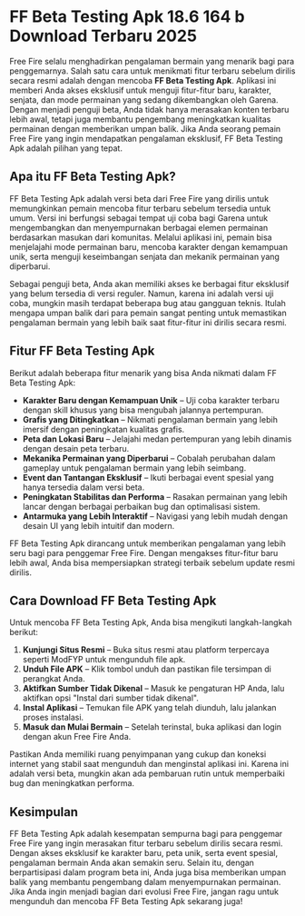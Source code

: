 # FF Beta Testing Apk 18.6 164 b Download Terbaru 2025

Free Fire selalu menghadirkan pengalaman bermain yang menarik bagi para penggemarnya. Salah satu cara untuk menikmati fitur terbaru sebelum dirilis secara resmi adalah dengan mencoba **FF Beta Testing Apk**. Aplikasi ini memberi Anda akses eksklusif untuk menguji fitur-fitur baru, karakter, senjata, dan mode permainan yang sedang dikembangkan oleh Garena. Dengan menjadi penguji beta, Anda tidak hanya merasakan konten terbaru lebih awal, tetapi juga membantu pengembang meningkatkan kualitas permainan dengan memberikan umpan balik. Jika Anda seorang pemain Free Fire yang ingin mendapatkan pengalaman eksklusif, FF Beta Testing Apk adalah pilihan yang tepat.

## Apa itu FF Beta Testing Apk?

FF Beta Testing Apk adalah versi beta dari Free Fire yang dirilis untuk memungkinkan pemain mencoba fitur terbaru sebelum tersedia untuk umum. Versi ini berfungsi sebagai tempat uji coba bagi Garena untuk mengembangkan dan menyempurnakan berbagai elemen permainan berdasarkan masukan dari komunitas. Melalui aplikasi ini, pemain bisa menjelajahi mode permainan baru, mencoba karakter dengan kemampuan unik, serta menguji keseimbangan senjata dan mekanik permainan yang diperbarui.

Sebagai penguji beta, Anda akan memiliki akses ke berbagai fitur eksklusif yang belum tersedia di versi reguler. Namun, karena ini adalah versi uji coba, mungkin masih terdapat beberapa bug atau gangguan teknis. Itulah mengapa umpan balik dari para pemain sangat penting untuk memastikan pengalaman bermain yang lebih baik saat fitur-fitur ini dirilis secara resmi.

## Fitur FF Beta Testing Apk

Berikut adalah beberapa fitur menarik yang bisa Anda nikmati dalam FF Beta Testing Apk:

- **Karakter Baru dengan Kemampuan Unik** – Uji coba karakter terbaru dengan skill khusus yang bisa mengubah jalannya pertempuran.
- **Grafis yang Ditingkatkan** – Nikmati pengalaman bermain yang lebih imersif dengan peningkatan kualitas grafis.
- **Peta dan Lokasi Baru** – Jelajahi medan pertempuran yang lebih dinamis dengan desain peta terbaru.
- **Mekanika Permainan yang Diperbarui** – Cobalah perubahan dalam gameplay untuk pengalaman bermain yang lebih seimbang.
- **Event dan Tantangan Eksklusif** – Ikuti berbagai event spesial yang hanya tersedia dalam versi beta.
- **Peningkatan Stabilitas dan Performa** – Rasakan permainan yang lebih lancar dengan berbagai perbaikan bug dan optimalisasi sistem.
- **Antarmuka yang Lebih Interaktif** – Navigasi yang lebih mudah dengan desain UI yang lebih intuitif dan modern.

FF Beta Testing Apk dirancang untuk memberikan pengalaman yang lebih seru bagi para penggemar Free Fire. Dengan mengakses fitur-fitur baru lebih awal, Anda bisa mempersiapkan strategi terbaik sebelum update resmi dirilis.

## Cara Download FF Beta Testing Apk

Untuk mencoba FF Beta Testing Apk, Anda bisa mengikuti langkah-langkah berikut:

1. **Kunjungi Situs Resmi** – Buka situs resmi atau platform terpercaya seperti ModFYP untuk mengunduh file apk.
2. **Unduh File APK** – Klik tombol unduh dan pastikan file tersimpan di perangkat Anda.
3. **Aktifkan Sumber Tidak Dikenal** – Masuk ke pengaturan HP Anda, lalu aktifkan opsi "Instal dari sumber tidak dikenal".
4. **Instal Aplikasi** – Temukan file APK yang telah diunduh, lalu jalankan proses instalasi.
5. **Masuk dan Mulai Bermain** – Setelah terinstal, buka aplikasi dan login dengan akun Free Fire Anda.

Pastikan Anda memiliki ruang penyimpanan yang cukup dan koneksi internet yang stabil saat mengunduh dan menginstal aplikasi ini. Karena ini adalah versi beta, mungkin akan ada pembaruan rutin untuk memperbaiki bug dan meningkatkan performa.

## Kesimpulan

FF Beta Testing Apk adalah kesempatan sempurna bagi para penggemar Free Fire yang ingin merasakan fitur terbaru sebelum dirilis secara resmi. Dengan akses eksklusif ke karakter baru, peta unik, serta event spesial, pengalaman bermain Anda akan semakin seru. Selain itu, dengan berpartisipasi dalam program beta ini, Anda juga bisa memberikan umpan balik yang membantu pengembang dalam menyempurnakan permainan. Jika Anda ingin menjadi bagian dari evolusi Free Fire, jangan ragu untuk mengunduh dan mencoba FF Beta Testing Apk sekarang juga!
